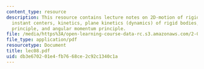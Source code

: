 ```yaml
---
content_type: resource
description: This resource contains lecture notes on 2D-motion of rigid bodies, kinematics,
  instant centers, kinetics, plane kinetics (dynamics) of rigid bodies, linear momentum
  principle, and angular momentum principle.
file: /media/https%3A/open-learning-course-data-rc.s3.amazonaws.com/2-003j-dynamics-and-control-i-spring-2007/db3e670201e4fb7668ce2c92c1340c1a_lec08.pdf
file_type: application/pdf
resourcetype: Document
title: lec08.pdf
uid: db3e6702-01e4-fb76-68ce-2c92c1340c1a
---
```


